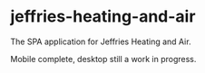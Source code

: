 # jeffries-heating-and-air
The SPA application for Jeffries Heating and Air.

Mobile complete, desktop still a work in progress.